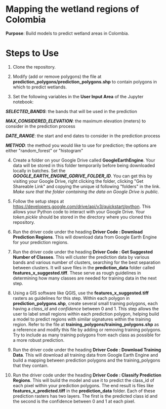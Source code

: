 # Mapping the wetland regions of Colombia

**Purpose**: Build models to predict wetland areas in Colombia.

# Steps to Use

1. Clone the repository.

2. Modify (add or remove polygons) the file at **prediction_polygons/prediction_polygons.shp** to contain polygons in which to predict wetlands. 

3. Set the following variables in the **User Input Area** of the Jupyter notebook:

***SELECTED_BANDS***: the bands that will be used in the prediction

***MAX_CONSIDERED_ELEVATION***: the maximum elevation (meters) to consider in the prediction process

***DATE_RANGE***: the start and end dates to consider in the prediction process

***METHOD***: the method you would like to use for prediction; the options are either "random_forest" or "histogram"

4. Create a folder on your Google Drive called **GoogleEarthEngine**. Your data will be stored in this folder temporarily before being downloaded locally in batches. Set the ***GOOGLE_EARTH_ENGINE_GDRIVE_FOLDER_ID***. You can get this by visiting your Google Drive, right clicking the folder, clicking "Get Shareable Link" and copying the unique id following "folders" in the link. *Make sure that the folder containing the data on Google Drive is public.*

5. Follow the setup steps at https://developers.google.com/drive/api/v3/quickstart/python. This allows your Python code to interact with your Google Drive. Your *token.pickle* should be stored in the directory where you cloned this repository.

6. Run the driver code under the heading **Driver Code : Download Prediction Regions**. This will download data from Google Earth Engine for your prediction regions.

7. Run the driver code under the heading **Driver Code : Get Suggested Number of Classes**. This will cluster the prediction data by various bands and various number of clusters, searching for the best separation between clusters. It will save files in the **prediction_data** folder called **features_x_suggested.tiff**. These serve as rough guidelines in determining how many classes are needed for training data in the next step.

8. Using a GIS software like QGIS, use the **features_x_suggested.tiff** rasters as guidelines for this step. Within each polygon in **prediction_polygons.shp**, create several small training polygons, each having a *class_id* and *confidence* between 0 and 1. This step allows the user to label small regions within each prediction polygon, helping build a model to predict regions with similar signatures within the training region. Refer to the file at **training_polygons/training_polygons.shp** as a reference and modify this file by adding or removing training polygons. Try to include as many training polygons from each class as possible for a more robust prediction.

9. Run the driver code under the heading **Driver Code : Download Training Data**. This will download all training data from Google Earth Engine and build a mapping between prediction polygons and the training_polygons that they contain.

10. Run the driver code under the heading **Driver Code : Classify Prediction Regions**. This will build the model and use it to predict the class_id of each pixel within your prediction polygons. The end result is files like **features_x_predicted.tiff** in the **prediction_data** folder. Each of these prediction rasters has two layers. The first is the predicted class id and the second is the confidence between 0 and 1 at each pixel.

